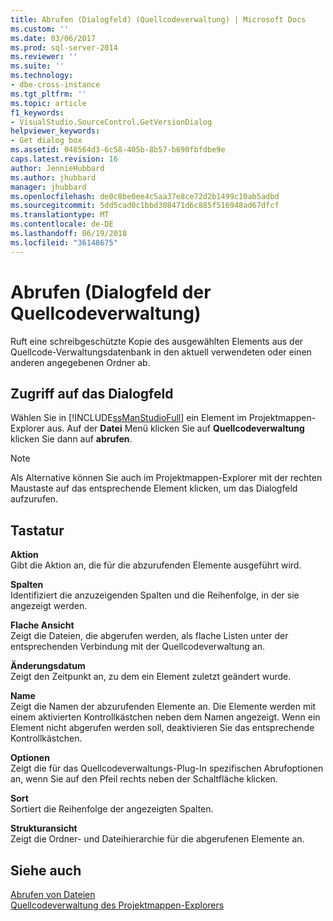 ```yaml
---
title: Abrufen (Dialogfeld) (Quellcodeverwaltung) | Microsoft Docs
ms.custom: ''
ms.date: 03/06/2017
ms.prod: sql-server-2014
ms.reviewer: ''
ms.suite: ''
ms.technology:
- dbe-cross-instance
ms.tgt_pltfrm: ''
ms.topic: article
f1_keywords:
- VisualStudio.SourceControl.GetVersionDialog
helpviewer_keywords:
- Get dialog box
ms.assetid: 048564d3-6c58-405b-8b57-b690fbfdbe9e
caps.latest.revision: 16
author: JennieHubbard
ms.author: jhubbard
manager: jhubbard
ms.openlocfilehash: de0c8be0ee4c5aa37e8ce72d2b1499c10ab5adbd
ms.sourcegitcommit: 5dd5cad0c1bbd308471d6c885f516948ad67dfcf
ms.translationtype: MT
ms.contentlocale: de-DE
ms.lasthandoff: 06/19/2018
ms.locfileid: "36148675"
---
```

# <a name="get-dialog-box-source-control"></a>Abrufen (Dialogfeld der Quellcodeverwaltung)
  Ruft eine schreibgeschützte Kopie des ausgewählten Elements aus der Quellcode-Verwaltungsdatenbank in den aktuell verwendeten oder einen anderen angegebenen Ordner ab.  
  
## <a name="dialog-box-access"></a>Zugriff auf das Dialogfeld  
 Wählen Sie in [!INCLUDE[ssManStudioFull](../includes/ssmanstudiofull-md.md)] ein Element im Projektmappen-Explorer aus. Auf der **Datei** Menü klicken Sie auf **Quellcodeverwaltung** klicken Sie dann auf **abrufen**.  
  
> [!NOTE]  
>  Als Alternative können Sie auch im Projektmappen-Explorer mit der rechten Maustaste auf das entsprechende Element klicken, um das Dialogfeld aufzurufen.  
  
## <a name="options"></a>Tastatur  
 **Aktion**  
 Gibt die Aktion an, die für die abzurufenden Elemente ausgeführt wird.  
  
 **Spalten**  
 Identifiziert die anzuzeigenden Spalten und die Reihenfolge, in der sie angezeigt werden.  
  
 **Flache Ansicht**  
 Zeigt die Dateien, die abgerufen werden, als flache Listen unter der entsprechenden Verbindung mit der Quellcodeverwaltung an.  
  
 **Änderungsdatum**  
 Zeigt den Zeitpunkt an, zu dem ein Element zuletzt geändert wurde.  
  
 **Name**  
 Zeigt die Namen der abzurufenden Elemente an. Die Elemente werden mit einem aktivierten Kontrollkästchen neben dem Namen angezeigt. Wenn ein Element nicht abgerufen werden soll, deaktivieren Sie das entsprechende Kontrollkästchen.  
  
 **Optionen**  
 Zeigt die für das Quellcodeverwaltungs-Plug-In spezifischen Abrufoptionen an, wenn Sie auf den Pfeil rechts neben der Schaltfläche klicken.  
  
 **Sort**  
 Sortiert die Reihenfolge der angezeigten Spalten.  
  
 **Strukturansicht**  
 Zeigt die Ordner- und Dateihierarchie für die abgerufenen Elemente an.  
  
## <a name="see-also"></a>Siehe auch  
 [Abrufen von Dateien](../../2014/database-engine/retrieve-files.md)   
 [Quellcodeverwaltung des Projektmappen-Explorers](../../2014/database-engine/solution-explorer-source-control.md)  
  
  